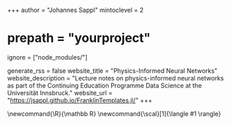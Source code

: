 <!--
Add here global page variables to use throughout your website.
-->
+++
author = "Johannes Sappl"
mintoclevel = 2

# prepath = "yourproject"

ignore = ["node_modules/"]

generate_rss = false
website_title = "Physics-Informed Neural Networks"
website_description = "Lecture notes on physics-informed neural networks as part of the Continuing Education Programme Data Science at the Universität Innsbruck."
website_url = "https://jsappl.github.io/FranklinTemplates.jl/"
+++

<!--
Add here global latex commands to use throughout your pages.
-->
\newcommand{\R}{\mathbb R}
\newcommand{\scal}[1]{\langle #1 \rangle}
